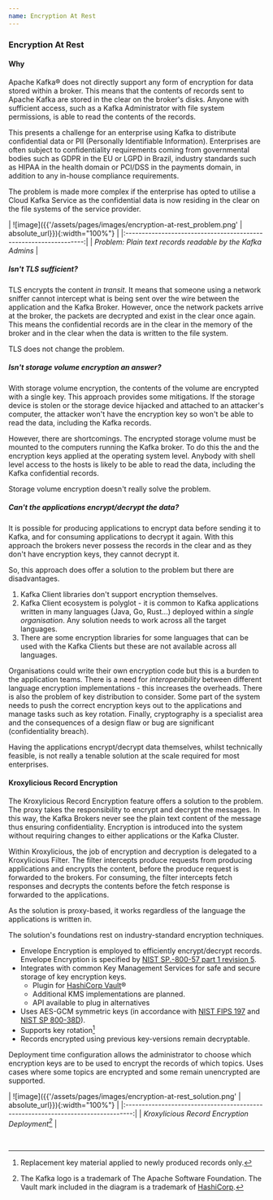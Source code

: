 ```yaml
---
name: Encryption At Rest
---
```


### Encryption At Rest

#### Why

Apache Kafka&#174; does not directly support any form of encryption for data stored within a broker. This means that the contents
of records sent to Apache Kafka are stored in the clear on the broker's disks. Anyone with sufficient access, such as a Kafka Administrator
with file system permissions, is able to read the contents of the records.

This presents a challenge for an enterprise using Kafka to distribute confidential data or PII (Personally Identifiable
Information).  Enterprises are often subject to confidentiality requirements coming from governmental bodies such as
GDPR in the EU or LGPD in Brazil, industry standards such as HIPAA in the health domain or PCI/DSS in the payments domain,
in addition to any in-house compliance requirements.

The problem is made more complex if the enterprise has opted to utilise a Cloud Kafka Service as the confidential
data is now residing in the clear on the file systems of the service provider.

| ![image]({{'/assets/pages/images/encryption-at-rest_problem.png' | absolute_url}}){:width="100%"} |
|:-----------------------------------------------------------------:|
|    *Problem: Plain text records readable by the Kafka Admins*     |

##### Isn't TLS sufficient?

TLS encrypts the content _in transit_.  It means that someone using a network sniffer cannot intercept what is being
sent over the wire between the application and the Kafka Broker.  However, once the network packets arrive at the broker,
the packets are decrypted and exist in the clear once again.  This means the confidential records are in the clear in the memory
of the broker and in the clear when the data is written to the file system.

TLS does not change the problem.

##### Isn't storage volume encryption an answer?

With storage volume encryption, the contents of the volume are encrypted with a single key.  This approach provides some mitigations.
If the storage device is stolen or the storage device hijacked and attached to an attacker's computer, the attacker won't have
the encryption key so won't be able to read the data, including the Kafka records.

However, there are shortcomings.  The encrypted storage volume must be mounted to the computers running the Kafka broker. To do
this the  and the encryption keys applied at the operating system level.  Anybody with shell level access to the hosts  is likely
to be able to read the data, including the Kafka confidential records.

Storage volume encryption doesn't really solve the problem.

##### Can't the applications encrypt/decrypt the data?

It is possible for producing applications to encrypt data before sending it to Kafka, and for consuming applications to decrypt it
again.  With this approach the brokers never possess the records in the clear and as they don't have encryption keys, they cannot
decrypt it.

So, this approach does offer a solution to the problem but there are disadvantages.

1. Kafka Client libraries don't support encryption themselves.
1. Kafka Client ecosystem is polyglot - it is common to Kafka applications written in many languages (Java, Go, Rust...)
   deployed within a _single organisation_.  Any solution needs to work across all the target languages.
1. There are some encryption libraries for some languages that can be used with the Kafka Clients but these are not available
   across all languages.

Organisations could write their own encryption code but this is a burden to the application teams. There is a need for
_interoperability_ between different language encryption implementations - this increases the overheads.  There is also
the problem of key distribution to consider.  Some part of the system needs to push the correct encryption keys out to
the applications and manage tasks such as key rotation.  Finally, cryptography is a specialist area and the consequences
of a design flaw or bug are significant (confidentiality breach).

Having the applications encrypt/decrypt data themselves, whilst technically feasible, is not really a tenable solution
at the scale required for most enterprises.

#### Kroxylicious Record Encryption

The Kroxylicious Record Encryption feature offers a solution to the problem.  The proxy takes the responsibility
to encrypt and decrypt the messages. In this way, the Kafka Brokers never see the plain text content of
the message thus ensuring confidentiality.  Encryption is introduced into the system without requiring changes to
either applications or the Kafka Cluster.

Within Kroxylicious, the job of encryption and decryption is delegated to a Kroxylicious Filter. The filter intercepts
produce requests from producing applications and encrypts the content, before the produce request is forwarded to the
brokers.  For consuming, the filter intercepts fetch responses and decrypts the contents before the
fetch response is forwarded to the applications.

As the solution is proxy-based, it works regardless of the language the applications is written in.

The solution's foundations rest on industry-standard encryption techniques.

* Envelope Encryption is employed to efficiently encrypt/decrypt records. Envelope Encryption is specified by [NIST SP.-800-57 part 1 revision 5](https://csrc.nist.gov/Projects/Key-Management/Key-Management-Guidelines).
* Integrates with common Key Management Services for safe and secure storage of key encryption keys.
  * Plugin for [HashiCorp Vault](https://www.hashicorp.com/)&#174; 
  * Additional KMS implementations are planned.
  * API available to plug in alternatives
* Uses AES-GCM symmetric keys (in accordance with [NIST FIPS 197](https://nvlpubs.nist.gov/nistpubs/FIPS/NIST.FIPS.197-upd1.pdf)
  and [NIST SP 800-38D](https://csrc.nist.gov/pubs/sp/800/38/d/final)).
* Supports key rotation[^1]
* Records encrypted using previous key-versions remain decryptable.    

Deployment time configuration allows the administrator to choose which
encryption keys are to be used to encrypt the records of which topics. Uses cases where some topics
are encrypted and some remain unencrypted are supported.


| ![image]({{'/assets/pages/images/encryption-at-rest_solution.png' | absolute_url}}){:width="100%"} |
|:--------------------------------------------------------------------------------:|
|                 *Kroxylicious Record Encryption Deployment[^2]*                  |

<br/>

[^1]: Replacement key material applied to newly produced records only.
[^2]: The Kafka logo is a trademark of The Apache Software Foundation.  The Vault mark included in the diagram is a trademark of [HashiCorp](https://www.hashicorp.com/).


